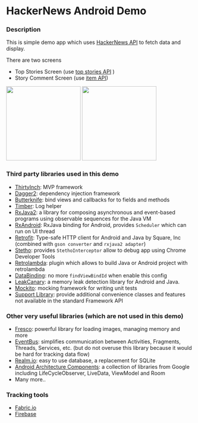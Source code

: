 # HackerNews Android Demo

### Description
This is simple demo app which uses [HackerNews API](https://github.com/HackerNews/API) to fetch data and display.

There are two screens 
* Top Stories Screen (use [top stories API](https://hacker-news.firebaseio.com/v0/topstories.json) )
* Story Comment Screen (use [item API](https://hacker-news.firebaseio.com/v0/item/2921983.json))

<img src="https://firebasestorage.googleapis.com/v0/b/nano-projects.appspot.com/o/photos%2Fscreen_top_stories.png?alt=media" width="200">
<img src="https://firebasestorage.googleapis.com/v0/b/nano-projects.appspot.com/o/photos%2Fscreen_comment.png?alt=media" width="200">


### Third party libraries used in this demo
* [ThirtyInch](https://github.com/grandcentrix/ThirtyInch): MVP framework
* [Dagger2](https://github.com/google/dagger): dependency injection framework
* [Butterknife](https://github.com/JakeWharton/butterknife): bind views and callbacks for to fields and methods
* [Timber](https://github.com/JakeWharton/timber): Log helper
* [RxJava2](https://github.com/ReactiveX/RxJava): a library for composing asynchronous and event-based programs using observable sequences for the Java VM
* [RxAndroid](https://github.com/ReactiveX/RxAndroid): RxJava binding for Android, provides `Scheduler` which can run on UI thread
* [Retrofit](https://github.com/square/retrofit): Type-safe HTTP client for Android and Java by Square, Inc (combined with `gson converter` and `rxjava2 adapter`)
* [Stetho](https://github.com/facebook/stetho): provides `StethoInterceptor` allow to debug app using Chrome Developer Tools
* [Retrolambda](https://github.com/evant/gradle-retrolambda): plugin which allows to build Java or Android project with retrolambda
* [DataBinding](https://developer.android.com/topic/libraries/data-binding/index.html): no more `findViewBindId` when enable this config
* [LeakCanary](https://github.com/square/leakcanary): a memory leak detection library for Android and Java.
* [Mockito](https://github.com/mockito/mockito): mocking framework for writing unit tests
* [Support Library](https://developer.android.com/topic/libraries/support-library/index.html): provide additional convenience classes and features not available in the standard Framework API

### Other very useful libraries (which are not used in this demo)
* [Fresco](https://github.com/facebook/fresco): powerful library for loading images, managing memory and more
* [EventBus](https://github.com/greenrobot/EventBus): simplifies communication between Activities, Fragments, Threads, Services, etc. (but do not overuse this library because it would be hard for tracking data flow)
* [Realm.io](https://github.com/realm/realm-java): easy to use database, a replacement for SQLite
* [Android Architecture Components](https://developer.android.com/topic/libraries/architecture/index.html): a collection of libraries from Google including LifeCycleObserver, LiveData, ViewModel and Room
* Many more..

### Tracking tools
* [Fabric.io](https://fabric.io)
* [Firebase](https://firebase.google.com/docs/android/setup)


